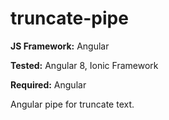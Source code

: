 # truncate-pipe

**JS Framework:** Angular

**Tested:** Angular 8, Ionic Framework

**Required:** Angular

Angular pipe for truncate text.
